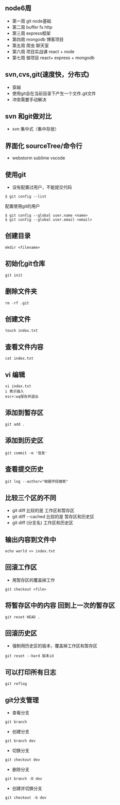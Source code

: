 ## node6周
- 第一周 git node基础
- 第二周 buffer fs http
- 第三周 express框架
- 第四周 mongodb 博客项目
- 第五周 爬虫 聊天室
- 第六周 项目实战课 react + node
- 第七周 做项目 react+ express + mongodb

## svn,cvs,git(速度快，分布式)
- 穿越
- 使用git会在当前目录下产生一个文件.git文件
- 冲突需要手动解决

## svn 和git做对比
- svn 集中式（集中存放）


## 界面化 sourceTree/命令行
- webstorm sublime vscode

## 使用git
- 没有配置过用户，不能提交代码
```
$ git config --list
```
配置使用git的用户
```
$ git config --global user.name <name>
$ git config --global user.email <email>
```

## 创建目录
```
mkdir <filename>
```

## 初始化git仓库
```
git init
```

## 删除文件夹
```
rm -rf .git
```

## 创建文件
```
touch index.txt
```

## 查看文件内容
```
cat index.txt
```



## vi 编辑
```
vi index.txt
i 表示插入
esc+:wq保存并退出
```


## 添加到暂存区
```
git add .
```

## 添加到历史区
```
git commit -m '信息'
```

## 查看提交历史
```
git log --author="根据字段搜索"
```

## 比较三个区的不同
- git diff 比较的是 工作区和暂存区
- git diff --cached 比较的是 暂存区和历史区
- git diff (分支名) 工作区和历史区


## 输出内容到文件中
```
echo world >> index.txt
```

## 回滚工作区
- 用暂存区的覆盖掉工作
```
git checkout <file>
```


## 将暂存区中的内容 回到上一次的暂存区
```
git reset HEAD .
```

## 回滚历史区
- 强制用历史区的版本，覆盖掉工作区和暂存区
```
git reset --hard 版本id
```

## 可以打印所有日志
```
git reflog
```

## git分支管理
- 查看分支
```
git branch 
```
- 创建分支
```
git branch dev
```
- 切换分支
```
git checkout dev
```
- 删除分支
```
git branch -D dev
```
- 创建并切换分支
```
git checkout -b dev
```



